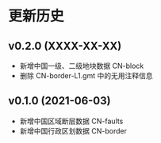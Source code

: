 # 更新历史

## v0.2.0 (XXXX-XX-XX)

- 新增中国一级、二级地块数据 CN-block
- 删除 CN-border-L1.gmt 中的无用注释信息

## v0.1.0 (2021-06-03)

- 新增中国区域断层数据 CN-faults
- 新增中国行政区划数据 CN-border
